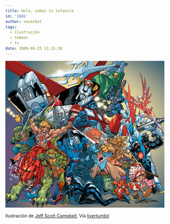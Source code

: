 ```yaml
---
title: Hola, somos tu infancia
id: '1681'
author: neverbot
tags:
  - ilustración
  - tebeos
  - tv
date: 2009-08-25 11:15:28
---
```


[![](./hola-somos-tu-infancia/tumblr_kor7bdJQ0d1qzvqipo1_500.jpg)](http://livercake.tumblr.com/post/170740958/si-naciste-entre-1981-y-1990-we-are-your)

Ilustración de [Jeff Scott Campbell](http://en.wikipedia.org/wiki/J._Scott_Campbell), Vía [livertumblr](http://livercake.tumblr.com/post/170740958/si-naciste-entre-1981-y-1990-we-are-your)